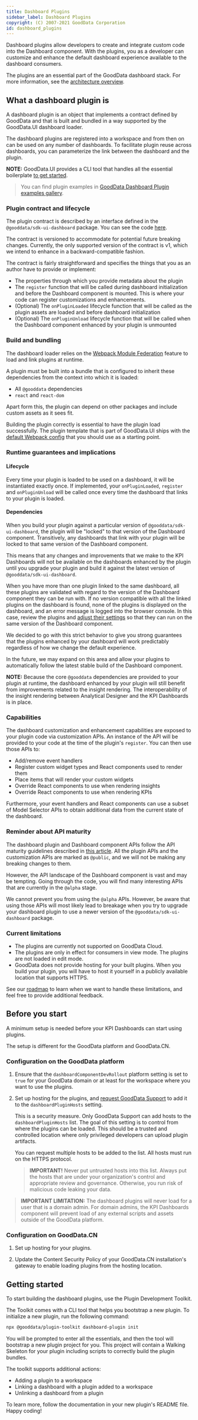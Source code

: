 ```yaml
---
title: Dashboard Plugins
sidebar_label: Dashboard Plugins
copyright: (C) 2007-2021 GoodData Corporation
id: dashboard_plugins
---
```


Dashboard plugins allow developers to create and integrate custom code into the Dashboard component. With the plugins, you
as a developer can customize and enhance the default dashboard experience available to the dashboard consumers.

The plugins are an essential part of the GoodData dashboard stack. For more information, see the
[architecture overview](18_dashboard_intro.md#dashboard-component-architecture).

## What a dashboard plugin is

A dashboard plugin is an object that implements a contract defined by GoodData and that is built and bundled
in a way supported by the GoodData.UI dashboard loader.

The dashboard plugins are registered into a workspace and from then on can be used on any number of dashboards. To
facilitate plugin reuse across dashboards, you can parameterize the link between the dashboard and the plugin.

**NOTE:** GoodData.UI provides a CLI tool that handles all the essential boilerplate [to get started](18_dashboard_plugins.md#getting-started).

>You can find plugin examples in [GoodData Dashboard Plugin examples gallery](https://github.com/gooddata/gooddata-plugin-examples).

### Plugin contract and lifecycle

The plugin contract is described by an interface defined in the `@gooddata/sdk-ui-dashboard` package. You can see the code
[here](https://github.com/gooddata/gooddata-ui-sdk/blob/master/libs/sdk-ui-dashboard/src/plugins/plugin.ts).

The contract is versioned to accommodate for potential future breaking changes. Currently, the only supported version of
the contract is v1, which we intend to enhance in a backward-compatible fashion.

The contract is fairly straightforward and specifies the things that you as an author have to provide or implement:

-  The properties through which you provide metadata about the plugin
-  The `register` function that will be called during dashboard initialization and before the Dashboard component
   is mounted. This is where your code can register customizations and enhancements.
-  (Optional) The `onPluginLoaded` lifecycle function that will be called as the plugin assets are loaded and
   before dashboard initialization
-  (Optional) The `onPluginUnload` lifecycle function that will be called when the Dashboard component
   enhanced by your plugin is unmounted

### Build and bundling

The dashboard loader relies on the [Webpack Module Federation](https://webpack.js.org/concepts/module-federation/) feature to load and link
plugins at runtime.

A plugin must be built into a bundle that is configured to inherit these dependencies from the context into which it is loaded:

-  All `@gooddata` dependencies
-  `react` and `react-dom`

Apart form this, the plugin can depend on other packages and include custom assets as it sees fit.

Building the plugin correctly is essential to have the plugin load successfully. The plugin template that is part of
GoodData.UI ships with the [default Webpack config](https://github.com/gooddata/gooddata-ui-sdk/blob/master/tools/dashboard-plugin-template/webpack.config.js)
that you should use as a starting point.

### Runtime guarantees and implications

#### Lifecycle

Every time your plugin is loaded to be used on a dashboard, it will be instantiated exactly once. If implemented, your
`onPluginLoaded`, `register` and `onPluginUnload` will be called once every time the dashboard that links to your
plugin is loaded.

#### Dependencies

When you build your plugin against a particular version of `@gooddata/sdk-ui-dashboard`, the plugin will be "locked" to
that version of the Dashboard component. Transitively, any dashboards that link with your plugin will be locked to
that same version of the Dashboard component.

This means that any changes and improvements that we make to the KPI Dashboards will not be available on the
dashboards enhanced by the plugin until you upgrade your plugin and build it against the latest version of
`@gooddata/sdk-ui-dashboard`.

When you have more than one plugin linked to the same dashboard, all these plugins are validated with regard to the version of
the Dashboard component they can be run with. If no version compatible with all the linked plugins on the dashboard is found,
none of the plugins is displayed on the dashboard, and an error message is logged into the browser console. In this case,
review the plugins and [adjust their settings](https://github.com/gooddata/gooddata-ui-sdk/blob/master/tools/dashboard-plugin-template/README.template.md#how-can-i-setup-compatibility-of-the-plugin) so that they can run on the same version of the Dashboard component.

We decided to go with this strict behavior to give you strong guarantees that the plugins enhanced by your
dashboard will work predictably regardless of how we change the default experience.

In the future, we may expand on this area and allow your plugins to automatically follow the latest stable build
of the Dashboard component.

**NOTE:** Because the core `@gooddata` dependencies are provided to your plugin at runtime, the dashboard enhanced
by your plugin will still benefit from improvements related to the insight rendering. The interoperability of the insight rendering
between Analytical Designer and the KPI Dashboards is in place.

### Capabilities

The dashboard customization and enhancement capabilities are exposed to your plugin code via customization APIs. An
instance of the API will be provided to your code at the time of the plugin's `register`. You can then use those APIs to:

-  Add/remove event handlers
-  Register custom widget types and React components used to render them
-  Place items that will render your custom widgets
-  Override React components to use when rendering insights
-  Override React components to use when rendering KPIs

Furthermore, your event handlers and React components can use a subset of Model Selector APIs to obtain additional
data from the current state of the dashboard.

### Reminder about API maturity

The dashboard plugin and Dashboard component APIs follow the API maturity guidelines described in [this article](02_start__api_maturity.md). All
the plugin APIs and the customization APIs are marked as `@public`, and we will not be making any breaking changes to them.

However, the API landscape of the Dashboard component is vast and may be tempting. Going through the code, you will find many
interesting APIs that are currently in the `@alpha` stage.

We cannot prevent you from using the `@alpha` APIs. However, be aware that using those APIs will most likely
lead to breakage when you try to upgrade your dashboard plugin to use a newer version of the `@gooddata/sdk-ui-dashboard` package.

### Current limitations

-  The plugins are currently not supported on GoodData Cloud.
-  The plugins are only in effect for consumers in view mode. The plugins are not loaded in edit mode.
-  GoodData does not provide hosting for your built plugins. When you build your plugin, you will have to
   host it yourself in a publicly available location that supports HTTPS.

See our [roadmap](01_intro__roadmap.md) to learn when we want to handle these limitations, and feel free to provide
additional feedback.

## Before you start

A minimum setup is needed before your KPI Dashboards can start using plugins.

The setup is different for the GoodData platform and GoodData.CN.

### Configuration on the GoodData platform

1.  Ensure that the `dashboardComponentDevRollout` platform setting is set to `true` for your GoodData domain or at least
    for the workspace where you want to use the plugins.

2.  Set up hosting for the plugins, and [request GoodData Support](https://support.gooddata.com/hc/en-us/requests/new?ticket_form_id=582387)
    to add it to the `dashboardPluginHosts` setting.

    This is a security measure. Only GoodData Support can add hosts to the `dashboardPluginHosts` list.
    The goal of this setting is to control from where the plugins can be loaded. This should
    be a trusted and controlled location where only privileged developers can upload plugin artifacts.

    You can request multiple hosts to be added to the list. All hosts must run on the HTTPS protocol.

    >**IMPORTANT!** Never put untrusted hosts into this list. Always put the hosts that are under your organization's
    control and appropriate review and governance. Otherwise, you run risk of malicious code leaking your data.

>**IMPORTANT LIMITATION:** The dashboard plugins will never load for a user that is a domain admin. For domain admins,
the KPI Dashboards component will prevent load of any external scripts and assets outside of the GoodData
platform.

### Configuration on GoodData.CN

1. Set up hosting for your plugins.

2. Update the Content Security Policy of your GoodData.CN installation's gateway to enable loading plugins from the hosting location.

## Getting started

To start building the dashboard plugins, use the Plugin Development Toolkit.

The Toolkit comes with a CLI tool that helps you bootstrap a new plugin. To initialize a new plugin, run the following command:

```bash
npx @gooddata/plugin-toolkit dashboard-plugin init
```

You will be prompted to enter all the essentials, and then the tool will bootstrap a new plugin project for you. This
project will contain a Walking Skeleton for your plugin including scripts to correctly build the plugin bundles.

The toolkit supports additional actions:

-  Adding a plugin to a workspace
-  Linking a dashboard with a plugin added to a workspace
-  Unlinking a dashboard from a plugin

To learn more, follow the documentation in your new plugin's README file. Happy coding!